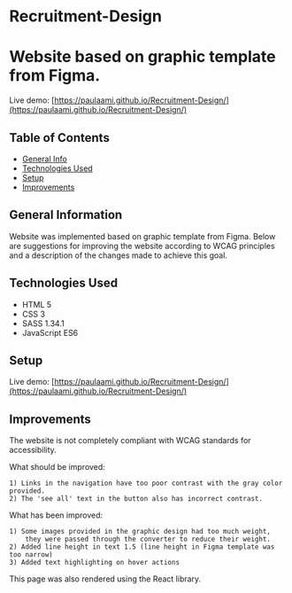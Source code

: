 # Recruitment-Design

# Website based on graphic template from Figma.

  Live demo: [https://paulaami.github.io/Recruitment-Design/](https://paulaami.github.io/Recruitment-Design/)


## Table of Contents
* [General Info](#general-information)
* [Technologies Used](#technologies-used)
* [Setup](#setup)
* [Improvements](#improvements)



## General Information

  Website was implemented based on graphic template from Figma. 
  Below are suggestions for improving the website according to WCAG principles and a description of the changes made to achieve this goal.

## Technologies Used

- HTML 5
- CSS 3
- SASS 1.34.1
- JavaScript ES6


## Setup
  Live demo: [https://paulaami.github.io/Recruitment-Design/](https://paulaami.github.io/Recruitment-Design/)

## Improvements

  The website is not completely compliant with WCAG standards for accessibility.

  What should be improved:

    1) Links in the navigation have too poor contrast with the gray color provided. 
    2) The 'see all' text in the button also has incorrect contrast.

  What has been improved:

    1) Some images provided in the graphic design had too much weight, 
        they were passed through the converter to reduce their weight.
    2) Added line height in text 1.5 (line height in Figma template was too narrow)
    3) Added text highlighting on hover actions

This page was also rendered using the React library.
